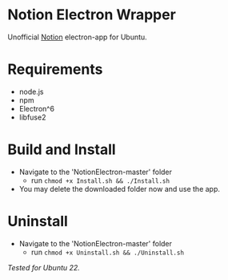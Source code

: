 # Notion Electron Wrapper

Unofficial [Notion](www.notion.so/) electron-app for Ubuntu.

# Requirements
- node.js
- npm
- Electron^6
- libfuse2

# Build and Install

- Navigate to the 'NotionElectron-master' folder
	- run `chmod +x Install.sh && ./Install.sh`
- You may delete the downloaded folder now and use the app.

# Uninstall

- Navigate to the 'NotionElectron-master' folder
	- run `chmod +x Uninstall.sh && ./Uninstall.sh`

*Tested for Ubuntu 22.*